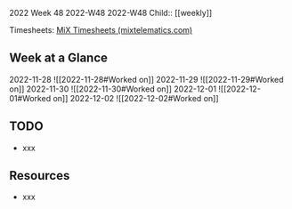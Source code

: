 2022 Week 48
2022-W48 2022-W48
Child:: [[weekly]]

Timesheets: [MiX Timesheets (mixtelematics.com)](http://timesheets.mixtelematics.com/MixTimesheetsUI/app/index.html#/TimeSheet)

## Week at a Glance

2022-11-28
![[2022-11-28#Worked on]]
2022-11-29
![[2022-11-29#Worked on]]
2022-11-30
![[2022-11-30#Worked on]]
2022-12-01
![[2022-12-01#Worked on]]
2022-12-02
![[2022-12-02#Worked on]]

## TODO

- xxx

## Resources

- xxx


